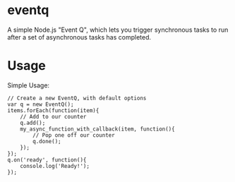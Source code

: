 eventq
======

A simple Node.js "Event Q", which lets you trigger synchronous tasks to run after a set of asynchronous tasks has completed.

Usage
=====

Simple Usage:

	// Create a new EventQ, with default options
	var q = new EventQ();
	items.forEach(function(item){
		// Add to our counter
		q.add();
		my_async_function_with_callback(item, function(){
			// Pop one off our counter
			q.done();
		});
	});
	q.on('ready', function(){
		console.log('Ready!');
	});

